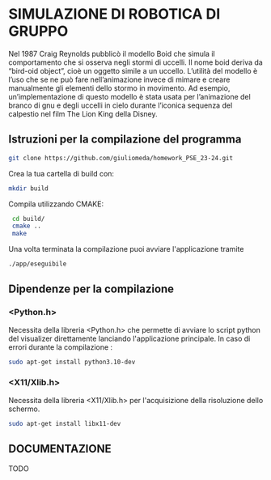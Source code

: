 # SIMULAZIONE DI ROBOTICA DI GRUPPO
Nel 1987 Craig Reynolds pubblicò il modello Boid che simula il comportamento che si osserva
negli stormi di uccelli. Il nome boid deriva da “bird-oid object”, cioè un oggetto simile a un
uccello.
L’utilità del modello è l’uso che se ne può fare nell’animazione invece di mimare e creare
manualmente gli elementi dello stormo in movimento.
Ad esempio, un’implementazione
di questo modello è stata usata per l’animazione del branco di gnu e degli uccelli in cielo
durante l’iconica sequenza del calpestio nel film The Lion King della Disney.

## Istruzioni per la compilazione del programma
```bash
git clone https://github.com/giuliomeda/homework_PSE_23-24.git
```
Crea la tua cartella di build con:
```bash
mkdir build 
```
Compila utilizzando CMAKE:
```bash
 cd build/
 cmake ..
 make
```
Una volta terminata la compilazione puoi avviare l'applicazione tramite 
```bash
./app/eseguibile 
```

## Dipendenze per la compilazione 
### <Python.h>
Necessita della libreria <Python.h> che permette di avviare lo script python del visualizer direttamente lanciando l'applicazione principale.
In caso di errori durante la compilazione :
```bash
sudo apt-get install python3.10-dev
```
### <X11/Xlib.h>
Necessita della libreria <X11/Xlib.h> per l'acquisizione della risoluzione dello schermo.
```bash
sudo apt-get install libx11-dev
```

## DOCUMENTAZIONE 
TODO